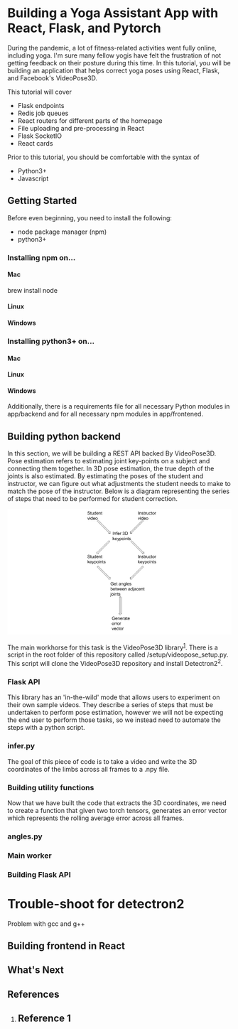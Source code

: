 # Building a Yoga Assistant App with React, Flask, and Pytorch
During the pandemic, a lot of fitness-related activities went fully online, including yoga. I'm sure many fellow yogis have felt the frustration of not getting feedback on their posture during this time. In this tutorial, you will be building an application that helps correct yoga poses using React, Flask, and Facebook's VideoPose3D. 

This tutorial will cover 

<ul>
  <li>Flask endpoints</li>
  <li>Redis job queues</li>
  <li>React routers for different parts of the homepage</li>
  <li>File uploading and pre-processing in React</li>
  <li>Flask SocketIO</li>
  <li>React cards</li>
</ul>

Prior to this tutorial, you should be comfortable with the syntax of

<ul>
  <li>Python3+</li>
  <li>Javascript</li>
</ul>

## Getting Started
Before even beginning, you need to install the following:
<ul>
  <li>node package manager (npm)</li>
  <li>python3+</li>
</ul>

### Installing npm on...

#### Mac
brew install node
#### Linux
#### Windows

### Installing python3+ on...

#### Mac
#### Linux
#### Windows

Additionally, there is a requirements file for all necessary Python modules in app/backend and for all necessary npm modules in app/frontened.

## Building python backend 
In this section, we will be building a REST API backed By VideoPose3D. Pose estimation refers to estimating joint key-points on a subject and connecting them together. In 3D pose estimation, the true depth of the joints is also estimated. By estimating the poses of the student and instructor, we can figure out what adjustments the student needs to make to match the pose of the instructor. 
Below is a diagram representing the series of steps that need to be performed for student correction.

![alt text](https://github.com/DrJessop/yoga-pose/blob/staging/app/images/backend_schematic.png?raw=true)

The main workhorse for this task is the VideoPose3D library<sup><a href='#ref1'>1</a></sup>. There is a script in the root folder of this repository called /setup/videopose_setup.py. This script will clone the VideoPose3D repository and install Detectron2<sup>2</sup>. 

### Flask API




This library has an 'in-the-wild' mode that allows users to experiment on their own sample videos. They describe a series of steps that must be undertaken to perform pose estimation, however we will not be expecting the end user to perform those tasks, so we instead need to automate the steps with a python script.

### infer.py
The goal of this piece of code is to take a video and write the 3D coordinates of the limbs across all frames to a .npy file. 

### Building utility functions
Now that we have built the code that extracts the 3D coordinates, we need to create a function that given two torch tensors, generates an error vector which represents the rolling average error across all frames. 

### angles.py

### Main worker

### Building Flask API

# Trouble-shoot for detectron2
Problem with gcc and g++

## Building frontend in React


## What's Next 

## References 
<ol>
  <li><h2 id='ref1'>Reference 1</h2></li>
</ol>



